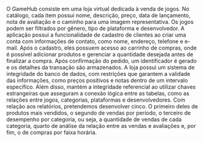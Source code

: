 O GameHub consiste em uma loja virtual dedicada à venda de jogos. No catálogo, cada item possui nome, descrição, preço, data de lançamento, nota de avaliação e o caminho para uma imagem representativa. Os jogos podem ser filtrados por gênero, tipo de plataforma e desenvolvedor.
A aplicação possui a funcionalidade de cadastro de clientes ao criar uma conta com informações de contato, como nome, endereço, telefone e e-mail. Após o cadastro, eles possuem acesso ao carrinho de compras, onde é possível adicionar produtos e gerenciar a quantidade desejada antes de finalizar a compra. Após confirmação do pedido, um identificador é gerado e os detalhes da transação são armazenados.
A loja possui um sistema de integridade do banco de dados, com restrições que garantem a validade das informações, como preços positivos e notas dentro de um intervalo específico. Além disso, mantém a integridade referencial ao utilizar chaves estrangeiras que asseguram a conexão lógica entre as tabelas, como as relações entre jogos, categorias, plataformas e desenvolvedores.
Com relação aos relatórios, pretendemos desenvolver cinco. O primeiro deles de produtos mais vendidos, o segundo de vendas por período, o terceiro de desempenho por categoria, ou seja, a quantidade de vendas de cada categoria, quarto de análise da relação entre as vendas e avaliações e, por fim, o de compras por faixa horária.
